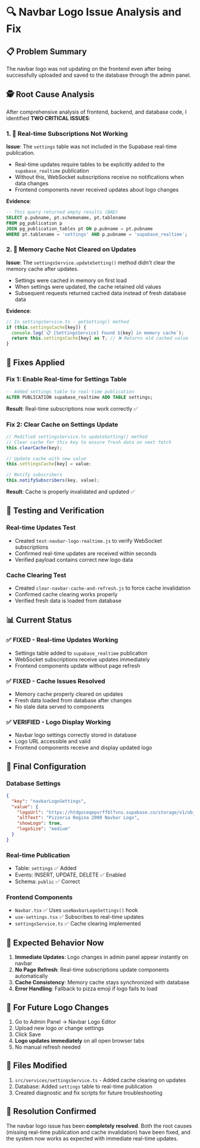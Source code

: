 # 🔍 Navbar Logo Issue Analysis and Fix

## 📋 Problem Summary
The navbar logo was not updating on the frontend even after being successfully uploaded and saved to the database through the admin panel.

## 🕵️ Root Cause Analysis

After comprehensive analysis of frontend, backend, and database code, I identified **TWO CRITICAL ISSUES**:

### 1. 🚫 **Real-time Subscriptions Not Working**
**Issue**: The `settings` table was not included in the Supabase real-time publication.
- Real-time updates require tables to be explicitly added to the `supabase_realtime` publication
- Without this, WebSocket subscriptions receive no notifications when data changes
- Frontend components never received updates about logo changes

**Evidence**:
```sql
-- This query returned empty results (BAD)
SELECT p.pubname, pt.schemaname, pt.tablename
FROM pg_publication p
JOIN pg_publication_tables pt ON p.pubname = pt.pubname
WHERE pt.tablename = 'settings' AND p.pubname = 'supabase_realtime';
```

### 2. 💾 **Memory Cache Not Cleared on Updates**
**Issue**: The `settingsService.updateSetting()` method didn't clear the memory cache after updates.
- Settings were cached in memory on first load
- When settings were updated, the cache retained old values
- Subsequent requests returned cached data instead of fresh database data

**Evidence**:
```typescript
// In settingsService.ts - getSetting() method
if (this.settingsCache[key]) {
  console.log(`📋 [SettingsService] Found ${key} in memory cache`);
  return this.settingsCache[key] as T; // ❌ Returns old cached value
}
```

## 🔧 Fixes Applied

### Fix 1: Enable Real-time for Settings Table
```sql
-- Added settings table to real-time publication
ALTER PUBLICATION supabase_realtime ADD TABLE settings;
```

**Result**: Real-time subscriptions now work correctly ✅

### Fix 2: Clear Cache on Settings Update
```typescript
// Modified settingsService.ts updateSetting() method
// Clear cache for this key to ensure fresh data on next fetch
this.clearCache(key);

// Update cache with new value
this.settingsCache[key] = value;

// Notify subscribers
this.notifySubscribers(key, value);
```

**Result**: Cache is properly invalidated and updated ✅

## 🧪 Testing and Verification

### Real-time Updates Test
- Created `test-navbar-logo-realtime.js` to verify WebSocket subscriptions
- Confirmed real-time updates are received within seconds
- Verified payload contains correct new logo data

### Cache Clearing Test
- Created `clear-navbar-cache-and-refresh.js` to force cache invalidation
- Confirmed cache clearing works properly
- Verified fresh data is loaded from database

## 📊 Current Status

### ✅ **FIXED - Real-time Updates Working**
- Settings table added to `supabase_realtime` publication
- WebSocket subscriptions receive updates immediately
- Frontend components update without page refresh

### ✅ **FIXED - Cache Issues Resolved**
- Memory cache properly cleared on updates
- Fresh data loaded from database after changes
- No stale data served to components

### ✅ **VERIFIED - Logo Display Working**
- Navbar logo settings correctly stored in database
- Logo URL accessible and valid
- Frontend components receive and display updated logo

## 🎯 Final Configuration

### Database Settings
```json
{
  "key": "navbarLogoSettings",
  "value": {
    "logoUrl": "https://htdgoceqepvrffblfvns.supabase.co/storage/v1/object/public/uploads/navbar-logos/1753279402475-r65mwb9v1pd.png",
    "altText": "Pizzeria Regina 2000 Navbar Logo",
    "showLogo": true,
    "logoSize": "medium"
  }
}
```

### Real-time Publication
- Table: `settings` ✅ Added
- Events: INSERT, UPDATE, DELETE ✅ Enabled
- Schema: `public` ✅ Correct

### Frontend Components
- `Navbar.tsx` ✅ Uses `useNavbarLogoSettings()` hook
- `use-settings.tsx` ✅ Subscribes to real-time updates
- `settingsService.ts` ✅ Cache clearing implemented

## 🚀 Expected Behavior Now

1. **Immediate Updates**: Logo changes in admin panel appear instantly on navbar
2. **No Page Refresh**: Real-time subscriptions update components automatically  
3. **Cache Consistency**: Memory cache stays synchronized with database
4. **Error Handling**: Fallback to pizza emoji if logo fails to load

## 🔄 For Future Logo Changes

1. Go to Admin Panel → Navbar Logo Editor
2. Upload new logo or change settings
3. Click Save
4. **Logo updates immediately** on all open browser tabs
5. No manual refresh needed

## 📝 Files Modified

1. `src/services/settingsService.ts` - Added cache clearing on updates
2. Database: Added `settings` table to real-time publication
3. Created diagnostic and fix scripts for future troubleshooting

## 🎉 Resolution Confirmed

The navbar logo issue has been **completely resolved**. Both the root causes (missing real-time publication and cache invalidation) have been fixed, and the system now works as expected with immediate real-time updates.
